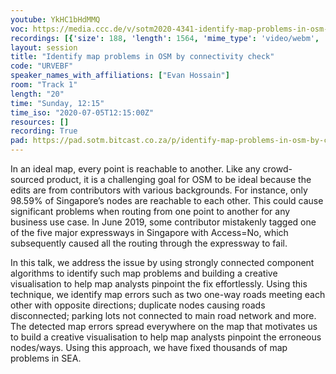 ```yaml
---
youtube: YkHC1bHdMMQ
voc: https://media.ccc.de/v/sotm2020-4341-identify-map-problems-in-osm-by-connectivity-check
recordings: [{'size': 188, 'length': 1564, 'mime_type': 'video/webm', 'language': 'eng', 'filename': 'sotm2020-4341-eng-Identify_map_problems_in_OSM_by_connectivity_check_webm-hd.webm', 'state': 'new', 'folder': 'webm-hd', 'high_quality': True, 'width': 1920, 'height': 1080, 'updated_at': '2020-07-18T00:44:39.297+02:00', 'recording_url': 'https://cdn.media.ccc.de/events/sotm/2020/webm-hd/sotm2020-4341-eng-Identify_map_problems_in_OSM_by_connectivity_check_webm-hd.webm', 'url': 'https://media.ccc.de/public/recordings/47552', 'event_url': 'https://media.ccc.de/public/events/40830bce-98a8-5c98-8321-ef826481b877', 'conference_url': 'https://media.ccc.de/public/conferences/sotm2020'}, {'size': 68, 'length': 1564, 'mime_type': 'video/webm', 'language': 'eng', 'filename': 'sotm2020-4341-eng-Identify_map_problems_in_OSM_by_connectivity_check_webm-sd.webm', 'state': 'new', 'folder': 'webm-sd', 'high_quality': False, 'width': 720, 'height': 576, 'updated_at': '2020-07-18T00:39:36.661+02:00', 'recording_url': 'https://cdn.media.ccc.de/events/sotm/2020/webm-sd/sotm2020-4341-eng-Identify_map_problems_in_OSM_by_connectivity_check_webm-sd.webm', 'url': 'https://media.ccc.de/public/recordings/47548', 'event_url': 'https://media.ccc.de/public/events/40830bce-98a8-5c98-8321-ef826481b877', 'conference_url': 'https://media.ccc.de/public/conferences/sotm2020'}, {'size': 23, 'length': 1563, 'mime_type': 'audio/mpeg', 'language': 'eng', 'filename': 'sotm2020-4341-eng-Identify_map_problems_in_OSM_by_connectivity_check_mp3.mp3', 'state': 'new', 'folder': 'mp3', 'high_quality': False, 'width': 0, 'height': 0, 'updated_at': '2020-07-18T00:31:08.023+02:00', 'recording_url': 'https://cdn.media.ccc.de/events/sotm/2020/mp3/sotm2020-4341-eng-Identify_map_problems_in_OSM_by_connectivity_check_mp3.mp3', 'url': 'https://media.ccc.de/public/recordings/47545', 'event_url': 'https://media.ccc.de/public/events/40830bce-98a8-5c98-8321-ef826481b877', 'conference_url': 'https://media.ccc.de/public/conferences/sotm2020'}, {'size': 51, 'length': 1564, 'mime_type': 'video/mp4', 'language': 'eng', 'filename': 'sotm2020-4341-eng-Identify_map_problems_in_OSM_by_connectivity_check_sd.mp4', 'state': 'new', 'folder': 'h264-sd', 'high_quality': False, 'width': 720, 'height': 576, 'updated_at': '2020-07-18T00:30:54.164+02:00', 'recording_url': 'https://cdn.media.ccc.de/events/sotm/2020/h264-sd/sotm2020-4341-eng-Identify_map_problems_in_OSM_by_connectivity_check_sd.mp4', 'url': 'https://media.ccc.de/public/recordings/47544', 'event_url': 'https://media.ccc.de/public/events/40830bce-98a8-5c98-8321-ef826481b877', 'conference_url': 'https://media.ccc.de/public/conferences/sotm2020'}, {'size': 152, 'length': 1564, 'mime_type': 'video/mp4', 'language': 'eng', 'filename': 'sotm2020-4341-eng-Identify_map_problems_in_OSM_by_connectivity_check_hd.mp4', 'state': 'new', 'folder': 'h264-hd', 'high_quality': True, 'width': 1920, 'height': 1080, 'updated_at': '2020-07-17T23:06:18.504+02:00', 'recording_url': 'https://cdn.media.ccc.de/events/sotm/2020/h264-hd/sotm2020-4341-eng-Identify_map_problems_in_OSM_by_connectivity_check_hd.mp4', 'url': 'https://media.ccc.de/public/recordings/47514', 'event_url': 'https://media.ccc.de/public/events/40830bce-98a8-5c98-8321-ef826481b877', 'conference_url': 'https://media.ccc.de/public/conferences/sotm2020'}]
layout: session
title: "Identify map problems in OSM by connectivity check"
code: "URVEBF"
speaker_names_with_affiliations: ["Evan Hossain"]
room: "Track 1"
length: "20"
time: "Sunday, 12:15"
time_iso: "2020-07-05T12:15:00Z"
resources: []
recording: True
pad: https://pad.sotm.bitcast.co.za/p/identify-map-problems-in-osm-by-connectivity-check
---
```

In an ideal map, every point is reachable to another. Like any crowd-sourced product, it is a challenging goal for OSM to be ideal because the edits are from contributors with various backgrounds. For instance, only 98.59% of Singapore’s nodes are reachable to each other. This could cause significant problems when routing from one point to another for any business use case. In June 2019, some contributor mistakenly tagged one of the five major expressways  in Singapore with Access=No, which subsequently caused all the routing through the expressway to fail. 

In this talk, we address the issue  by using strongly connected component algorithms to identify such map problems and building a creative visualisation to help map analysts pinpoint the fix effortlessly. Using this technique, we identify map errors such as two one-way roads meeting each other with opposite directions;  duplicate nodes causing roads disconnected; parking lots not connected to main road network and more. The detected map errors spread everywhere on the map that motivates us to build a creative visualisation to help map analysts pinpoint the erroneous nodes/ways. Using this approach, we have fixed thousands of map problems in SEA.
